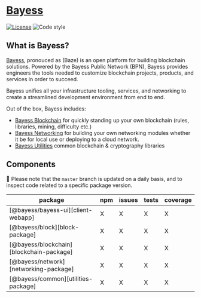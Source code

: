 # [Bayess](https://www.bayess.com)

[![License](https://img.shields.io/badge/License-Apache%202.0-blue.svg)](https://opensource.org/licenses/Apache-2.0)
![Code style](https://img.shields.io/badge/code_style-prettier-ff69b4.svg)

## What is Bayess?


[Bayess](https://www.bayess.com), pronouced as (Baze) is an open platform for building blockchain solutions. Powered by the Bayess Public Network (BPN), Bayess provides engineers the tools needed to customize blockchain projects, products, and services in order to succeed. 

Bayess unifies all your infrastructure tooling, services, and networking to create a streamlined development environment from end to end.

Out of the box, Bayess includes:

- [Bayess Blockchain](https://www.bayess.com/docs/features/blockchain) for quickly standing up your own blockchain (rules, libraries, mining, difficulty etc.)
- [Bayess Networking](https://www.bayess.com/docs/features/networking) for building your own networking modules whether it be for local use or deploying to a cloud network.
- [Bayess Utilities](https://www.bayess.com/docs/features/utilities) common blockchain & cryptography libraries


## Components
🚧 Please note that the `master` branch is updated on a daily basis, and to inspect code related to a specific package version.

| package                                     | npm                                                         | issues                                                                  | tests                                                                  | coverage                                                                |
| ------------------------------------------- | ----------------------------------------------------------- | ----------------------------------------------------------------------- | ---------------------------------------------------------------------- | ----------------------------------------------------------------------- |
| [@bayess/bayess-ui][client-webapp] |X|X|X|X|
| [@bayess/block][block-package] |X|X|X|X|
| [@bayess/blockchain][blockchain-package] |X|X|X|X|
| [@bayess/network][networking-package] |X|X|X|X|
| [@bayess/common][utilities-package] |X|X|X|X|
